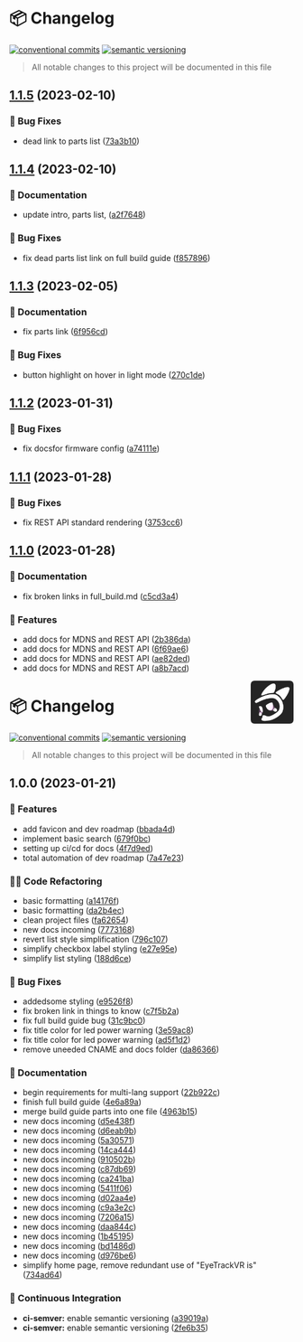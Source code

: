 # 📦 Changelog 
[![conventional commits](https://img.shields.io/badge/conventional%20commits-1.0.0-yellow.svg)](https://conventionalcommits.org)
[![semantic versioning](https://img.shields.io/badge/semantic%20versioning-2.0.0-green.svg)](https://semver.org)
> All notable changes to this project will be documented in this file

## [1.1.5](https://github.com/RedHawk989/EyeTrackVR-Docs/compare/v1.1.4...v1.1.5) (2023-02-10)


### 🐛 Bug Fixes

* dead link to parts list ([73a3b10](https://github.com/RedHawk989/EyeTrackVR-Docs/commit/73a3b1005ef01ada4f2edd1d3852e952dd771ef5))

## [1.1.4](https://github.com/RedHawk989/EyeTrackVR-Docs/compare/v1.1.3...v1.1.4) (2023-02-10)


### 📝 Documentation

* update intro, parts list, ([a2f7648](https://github.com/RedHawk989/EyeTrackVR-Docs/commit/a2f76487d9808a40d46fa8ecfe97cca73fad5470))


### 🐛 Bug Fixes

* fix dead parts list link on full build guide ([f857896](https://github.com/RedHawk989/EyeTrackVR-Docs/commit/f857896bd77692911907407cb5fb3053e2358507))

## [1.1.3](https://github.com/RedHawk989/EyeTrackVR-Docs/compare/v1.1.2...v1.1.3) (2023-02-05)


### 📝 Documentation

* fix parts link ([6f956cd](https://github.com/RedHawk989/EyeTrackVR-Docs/commit/6f956cd37f024d8aba2677f014bda2b6c22ecab8))


### 🐛 Bug Fixes

* button highlight on hover in light mode ([270c1de](https://github.com/RedHawk989/EyeTrackVR-Docs/commit/270c1de56ead392ae3914ed28e6affac2922e061))

## [1.1.2](https://github.com/RedHawk989/EyeTrackVR-Docs/compare/v1.1.1...v1.1.2) (2023-01-31)


### 🐛 Bug Fixes

* fix docsfor firmware config ([a74111e](https://github.com/RedHawk989/EyeTrackVR-Docs/commit/a74111e9e9e2a6e8b906adf387248f163f83c934))

## [1.1.1](https://github.com/RedHawk989/EyeTrackVR-Docs/compare/v1.1.0...v1.1.1) (2023-01-28)


### 🐛 Bug Fixes

* fix REST API standard rendering ([3753cc6](https://github.com/RedHawk989/EyeTrackVR-Docs/commit/3753cc6b67a4511292361cdf1143393c1419bbaf))

## [1.1.0](https://github.com/RedHawk989/EyeTrackVR-Docs/compare/v1.0.0...v1.1.0) (2023-01-28)


### 📝 Documentation

* fix broken links in full_build.md ([c5cd3a4](https://github.com/RedHawk989/EyeTrackVR-Docs/commit/c5cd3a443b54dc7abf91f9bdf2a1b4b8aeea3c05))


### 🍕 Features

* add docs for MDNS  and REST API ([2b386da](https://github.com/RedHawk989/EyeTrackVR-Docs/commit/2b386da8ea917b2349d94b16a5fdfac040c2627a))
* add docs for MDNS  and REST API ([6f69ae6](https://github.com/RedHawk989/EyeTrackVR-Docs/commit/6f69ae61b394c1ce5779320661c638c7d05c318c))
* add docs for MDNS  and REST API ([ae82ded](https://github.com/RedHawk989/EyeTrackVR-Docs/commit/ae82ded5456fe0f47363cdbe75a10c7b9a3ac249))
* add docs for MDNS  and REST API ([a8b7acd](https://github.com/RedHawk989/EyeTrackVR-Docs/commit/a8b7acd8bfdb624a0735543d88ebdf93469eed08))

<img src="./img/logo.png" alt="Logo" align="right" height="76"/>

# 📦 Changelog 
[![conventional commits](https://img.shields.io/badge/conventional%20commits-1.0.0-yellow.svg)](https://conventionalcommits.org)
[![semantic versioning](https://img.shields.io/badge/semantic%20versioning-2.0.0-green.svg)](https://semver.org)
> All notable changes to this project will be documented in this file

## 1.0.0 (2023-01-21)


### 🍕 Features

* add favicon and dev roadmap ([bbada4d](https://github.com/RedHawk989/EyeTrackVR-Docs/commit/bbada4defbfe2df8b6aacb7158e4c10d678a8f96))
* implement basic search ([679f0bc](https://github.com/RedHawk989/EyeTrackVR-Docs/commit/679f0bc0aa678185ccb09b100a76d1f514312590))
* setting up ci/cd for docs ([4f7d9ed](https://github.com/RedHawk989/EyeTrackVR-Docs/commit/4f7d9ed5163429adc3b79194b302463369083d8a))
* total automation of dev roadmap ([7a47e23](https://github.com/RedHawk989/EyeTrackVR-Docs/commit/7a47e23fc22d9437cd52e820de67fc944692adf6))


### 🧑‍💻 Code Refactoring

* basic formatting ([a14176f](https://github.com/RedHawk989/EyeTrackVR-Docs/commit/a14176f3bcfb45e1ef0a5fa651308b99e060cc3a))
* basic formatting ([da2b4ec](https://github.com/RedHawk989/EyeTrackVR-Docs/commit/da2b4eceb618753a5de23e4ef9bbef75af041b17))
* clean project files ([fa62654](https://github.com/RedHawk989/EyeTrackVR-Docs/commit/fa62654b61b283402fd4f05ac66d9806df9aac6c))
* new docs incoming ([7773168](https://github.com/RedHawk989/EyeTrackVR-Docs/commit/7773168de5ebdedd4b24397ba853188ae9248b1c))
* revert list style simplification ([796c107](https://github.com/RedHawk989/EyeTrackVR-Docs/commit/796c1070c07e3649980afca85467d98133bad065))
* simplify checkbox label styling ([e27e95e](https://github.com/RedHawk989/EyeTrackVR-Docs/commit/e27e95e43dc2ef52884da3af233198fdacd2d05e))
* simplify list styling ([188d6ce](https://github.com/RedHawk989/EyeTrackVR-Docs/commit/188d6cebc32358fa00315c015b6b24f917dcf227))


### 🐛 Bug Fixes

* addedsome styling ([e9526f8](https://github.com/RedHawk989/EyeTrackVR-Docs/commit/e9526f8d9b356894c28216bf57a41c7480eae062))
* fix broken link in things to know ([c7f5b2a](https://github.com/RedHawk989/EyeTrackVR-Docs/commit/c7f5b2ad45068864dfc473186f4657b303ac8d2a))
* fix full build guide bug ([31c9bc0](https://github.com/RedHawk989/EyeTrackVR-Docs/commit/31c9bc0521086aa334321a99b2759b1d42a1e54a))
* fix title color for led power warning ([3e59ac8](https://github.com/RedHawk989/EyeTrackVR-Docs/commit/3e59ac8fb46028a090b97ba61a44e0c16200edab))
* fix title color for led power warning ([ad5f1d2](https://github.com/RedHawk989/EyeTrackVR-Docs/commit/ad5f1d20eaabd8eb6f5f0591105c55fbe1ec6b07))
* remove uneeded CNAME and docs folder ([da86366](https://github.com/RedHawk989/EyeTrackVR-Docs/commit/da86366757a531ef0ec892462921fb3a94c0c867))


### 📝 Documentation

* begin requirements for multi-lang support ([22b922c](https://github.com/RedHawk989/EyeTrackVR-Docs/commit/22b922c6eb2eadac873404da8e2aef2eff5e6bb6))
* finish full build guide ([4e6a89a](https://github.com/RedHawk989/EyeTrackVR-Docs/commit/4e6a89a14edb16963bfc694955c14e9b8df9c4fd))
* merge build guide parts into one file ([4963b15](https://github.com/RedHawk989/EyeTrackVR-Docs/commit/4963b15f421f66c1ddc63047c985ee2ceb5e4619))
* new docs incoming ([d5e438f](https://github.com/RedHawk989/EyeTrackVR-Docs/commit/d5e438fc6653fdd883b00d785539263b5d6870e8))
* new docs incoming ([d6eab9b](https://github.com/RedHawk989/EyeTrackVR-Docs/commit/d6eab9b1c0258742368bcdf97d038e0c5a8fef1b))
* new docs incoming ([5a30571](https://github.com/RedHawk989/EyeTrackVR-Docs/commit/5a30571196b33174ab14066c756bf7557fec9577))
* new docs incoming ([14ca444](https://github.com/RedHawk989/EyeTrackVR-Docs/commit/14ca444b4600c56dd50ac98849f5f9866496c547))
* new docs incoming ([910502b](https://github.com/RedHawk989/EyeTrackVR-Docs/commit/910502bd5d988dc523896274bf04584c44c78f9d))
* new docs incoming ([c87db69](https://github.com/RedHawk989/EyeTrackVR-Docs/commit/c87db6989950d624388d751ea01603e3039c6565))
* new docs incoming ([ca241ba](https://github.com/RedHawk989/EyeTrackVR-Docs/commit/ca241babe6423c804ce572cfd2fbfca7739526ba))
* new docs incoming ([5411f06](https://github.com/RedHawk989/EyeTrackVR-Docs/commit/5411f06754a803660f7affca19312bf6b042f8f7))
* new docs incoming ([d02aa4e](https://github.com/RedHawk989/EyeTrackVR-Docs/commit/d02aa4e7df992f9e9c82c2d834741b226a0b58e1))
* new docs incoming ([c9a3e2c](https://github.com/RedHawk989/EyeTrackVR-Docs/commit/c9a3e2c1335729c919b072fdceb119e8456aae86))
* new docs incoming ([7206a15](https://github.com/RedHawk989/EyeTrackVR-Docs/commit/7206a15729c2df5e608194b4ca2868df62da2881))
* new docs incoming ([daa844c](https://github.com/RedHawk989/EyeTrackVR-Docs/commit/daa844c4abe7d2cc7ad741ee2484a39f53d5876b))
* new docs incoming ([1b45195](https://github.com/RedHawk989/EyeTrackVR-Docs/commit/1b451958ffb3701888d7434a23faa5112cad1f90))
* new docs incoming ([bd1486d](https://github.com/RedHawk989/EyeTrackVR-Docs/commit/bd1486d30dedb18f09b140fd83da6cd316c03b99))
* new docs incoming ([d976be6](https://github.com/RedHawk989/EyeTrackVR-Docs/commit/d976be603161c7bd1a21ccf1f2f43d291f8cfa49))
* simplify home page, remove redundant use of "EyeTrackVR is" ([734ad64](https://github.com/RedHawk989/EyeTrackVR-Docs/commit/734ad64b659a5f8b489b5ed956ce03923aeefaea))


### 🔁 Continuous Integration

* **ci-semver:** enable semantic versioning ([a39019a](https://github.com/RedHawk989/EyeTrackVR-Docs/commit/a39019ae01bbe3d9508b1fa0cab65f61887628fa))
* **ci-semver:** enable semantic versioning ([2fe6b35](https://github.com/RedHawk989/EyeTrackVR-Docs/commit/2fe6b3569d022adadbfb71060e8f83e8d3df5f1f))
